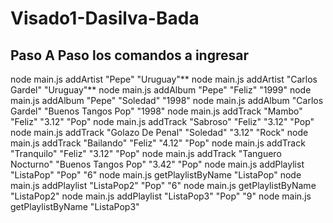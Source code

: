 # Visado1-Dasilva-Bada

## Paso A Paso los comandos a ingresar 
  node main.js addArtist "Pepe" "Uruguay"**
  node main.js addArtist "Carlos Gardel" "Uruguay"**
  node main.js addAlbum "Pepe" "Feliz" "1999"
  node main.js addAlbum "Pepe" "Soledad" "1998"
  node main.js addAlbum "Carlos Gardel" "Buenos Tangos Pop" "1998"
  node main.js addTrack "Mambo" "Feliz" "3.12" "Pop"
  node main.js addTrack "Sabroso" "Feliz" "3.12" "Pop"
  node main.js addTrack "Golazo De Penal" "Soledad" "3.12" "Rock"
  node main.js addTrack "Bailando" "Feliz" "4.12" "Pop"
  node main.js addTrack "Tranquilo" "Feliz" "3.12" "Pop"
  node main.js addTrack "Tanguero Nocturno" "Buenos Tangos Pop" "3.42" "Pop"
  node main.js addPlaylist "ListaPop" "Pop" "6"
  node main.js getPlaylistByName "ListaPop"
  node main.js addPlaylist "ListaPop2" "Pop" "6"
  node main.js getPlaylistByName "ListaPop2"
  node main.js addPlaylist "ListaPop3" "Pop" "9"
  node main.js getPlaylistByName "ListaPop3"
  
